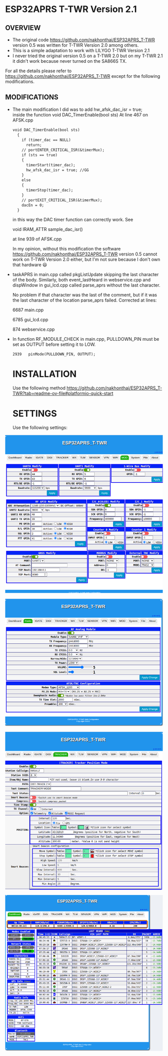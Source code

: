 # ESP32APRS T-TWR Version 2.1

## OVERVIEW

- The original code https://github.com/nakhonthai/ESP32APRS_T-TWR version 0.5 was written for T-TWR Version 2.0 among others.
- This is a simple adaptation to work with LILYGO T-TWR Version 2.1
- I never tried the original version 0.5 on a T-TWR 2.0 but on my T-TWR 2.1 it didn't work because never turned on the SA866S TX.

For all the details please refer to https://github.com/nakhonthai/ESP32APRS_T-TWR
except for the following modifications.

## MODIFICATIONS

- The main modification I did was to add     hw_afsk_dac_isr = true;  
  inside the function void DAC_TimerEnable(bool sts) At line 467 on AFSK.cpp

  ```
  void DAC_TimerEnable(bool sts)
    {
      if (timer_dac == NULL)
        return;
      // portENTER_CRITICAL_ISR(&timerMux);
      if (sts == true)
      {
        timerStart(timer_dac);
        hw_afsk_dac_isr = true; //GG
      }
      else
      {
        timerStop(timer_dac);
      }
      // portEXIT_CRITICAL_ISR(&timerMux);
      dacEn = 0;
    }
  ```
  
  in this way the DAC timer function can correctly work. See

  void IRAM_ATTR sample_dac_isr()

  at line 939 of AFSK.cpp

  In my opinion, without this modification the software https://github.com/nakhonthai/ESP32APRS_T-TWR version 0.5 cannot work on T-TWR Version 2.0 either, but I'm not sure because I don't own that hardware
😃

- taskAPRS in main.cpp called pkgListUpdate skipping the last character of the body.
  Similarly, both event_lastHeard in webservice.cpp and dispWindow in gui_lcd.cpp called parse_aprs without the last character.

  No problem if that character was the last of the comment, but if it was the last character of the location parse_aprs failed. Corrected at lines:

  6687 main.cpp
  
  6785 gui_lcd.cpp

  874 webservice.cpp

- In function RF_MODULE_CHECK in main.cpp, PULLDOWN_PIN must be set as OUTPUT before setting it to LOW.

  ```
  2939   pinMode(PULLDOWN_PIN, OUTPUT);
  ```
  # INSTALLATION

  Use the following method https://github.com/nakhonthai/ESP32APRS_T-TWR?tab=readme-ov-file#platformio-quick-start
 


  # SETTINGS

  Use the following settings:

 ![images/MOD.png](images/MOD.png)

 ![images/Radio.png](images/Radio.png)
 
 ![images/Radio.png](images/TRACKER.png)

 ![images/DashBoard.png](images/DashBoard.png)
 
      
